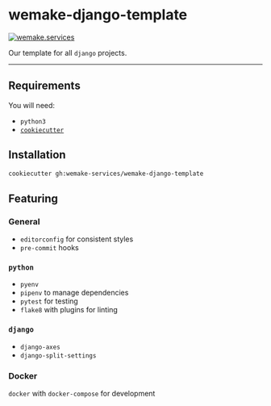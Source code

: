 # wemake-django-template

[![wemake.services](https://img.shields.io/badge/style-wemake.services-green.svg?label=&logo=data%3Aimage%2Fpng%3Bbase64%2CiVBORw0KGgoAAAANSUhEUgAAABAAAAAQCAMAAAAoLQ9TAAAABGdBTUEAALGPC%2FxhBQAAAAFzUkdCAK7OHOkAAAAbUExURQAAAAAAAAAAAAAAAAAAAAAAAAAAAAAAAP%2F%2F%2F5TvxDIAAAAIdFJOUwAjRA8xXANAL%2Bv0SAAAADNJREFUGNNjYCAIOJjRBdBFWMkVQeGzcHAwksJnAPPZGOGAASzPzAEHEGVsLExQwE7YswCb7AFZSF3bbAAAAABJRU5ErkJggg%3D%3D)](http://wemake.services)

Our template for all `django` projects.

---

## Requirements

You will need:

- `python3`
- [`cookiecutter`](http://cookiecutter.readthedocs.io/)

## Installation

```bash
cookiecutter gh:wemake-services/wemake-django-template
```

## Featuring

### General

- `editorconfig` for consistent styles
- `pre-commit` hooks

### `python`

- `pyenv`
- `pipenv` to manage dependencies
- `pytest` for testing
- `flake8` with plugins for linting

### `django`

- `django-axes`
- `django-split-settings`

### Docker

`docker` with `docker-compose` for development

